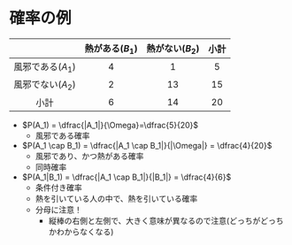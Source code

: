 # 確率の例

||熱がある($B_1$)|熱がない($B_2$)|小計|
|:--:|:--:|:--:|:--:|
|風邪である($A_1$)|4|1|5|
|風邪でない($A_2$)|2|13|15|
|小計|6|14|20|

- $P(A_1) = \dfrac{|A_1|}{\Omega}=\dfrac{5}{20}$
  - 風邪である確率
- $P(A_1 \cap B_1) = \dfrac{|A_1 \cap B_1|}{|\Omega|} = \dfrac{4}{20}$
  - 風邪であり、かつ熱がある確率
  - 同時確率
- $P(A_1|B_1) = \dfrac{|A_1 \cap B_1|}{|B_1|} = \dfrac{4}{6}$
  - 条件付き確率
  - 熱を引いている人の中で、熱を引いている確率
  - 分母に注意！
    - 縦棒の右側と左側で、大きく意味が異なるので注意(どっちがどっちかわからなくなる)
